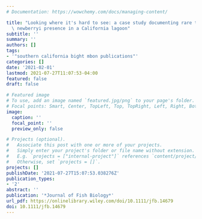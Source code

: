 ```yaml
---
# Documentation: https://wowchemy.com/docs/managing-content/

title: "Looking where it's hard to see: a case study documenting rare textitEucyclogobius\
  \ newberryi presence in a California lagoon"
subtitle: ''
summary: ''
authors: []
tags:
- '"southern california bight mbon publications"'
categories: []
date: '2021-02-01'
lastmod: 2021-07-27T11:07:53-04:00
featured: false
draft: false

# Featured image
# To use, add an image named `featured.jpg/png` to your page's folder.
# Focal points: Smart, Center, TopLeft, Top, TopRight, Left, Right, BottomLeft, Bottom, BottomRight.
image:
  caption: ''
  focal_point: ''
  preview_only: false

# Projects (optional).
#   Associate this post with one or more of your projects.
#   Simply enter your project's folder or file name without extension.
#   E.g. `projects = ["internal-project"]` references `content/project/deep-learning/index.md`.
#   Otherwise, set `projects = []`.
projects: []
publishDate: '2021-07-27T15:07:53.038276Z'
publication_types:
- '2'
abstract: ''
publication: '*Journal of Fish Biology*'
url_pdf: https://onlinelibrary.wiley.com/doi/10.1111/jfb.14679
doi: 10.1111/jfb.14679
---
```

